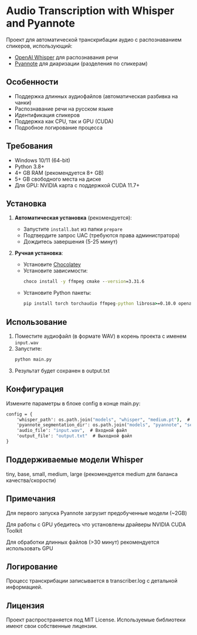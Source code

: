 # Audio Transcription with Whisper and Pyannote

Проект для автоматической транскрибации аудио с распознаванием спикеров, использующий:
- [OpenAI Whisper](https://github.com/openai/whisper) для распознавания речи
- [Pyannote](https://github.com/pyannote/pyannote-audio) для диаризации (разделения по спикерам)

## Особенности

- Поддержка длинных аудиофайлов (автоматическая разбивка на чанки)
- Распознавание речи на русском языке
- Идентификация спикеров
- Поддержка как CPU, так и GPU (CUDA)
- Подробное логирование процесса

## Требования

- Windows 10/11 (64-bit)
- Python 3.8+
- 4+ GB RAM (рекомендуется 8+ GB)
- 5+ GB свободного места на диске
- Для GPU: NVIDIA карта с поддержкой CUDA 11.7+

## Установка

1. **Автоматическая установка** (рекомендуется):
   - Запустите `install.bat` из папки `prepare`
   - Подтвердите запрос UAC (требуются права администратора)
   - Дождитесь завершения (5-25 минут)

2. **Ручная установка**:
   - Установите [Chocolatey](https://chocolatey.org/install)
   - Установите зависимости:
     ```cmd
     choco install -y ffmpeg cmake --version=3.31.6
     ```
   - Установите Python пакеты:
     ```cmd
     pip install torch torchaudio ffmpeg-python librosa>=0.10.0 openai-whisper>=20231106 pyannote.audio>=3.1 soundfile
     ```

## Использование

1. Поместите аудиофайл (в формате WAV) в корень проекта с именем `input.wav`
2. Запустите:
   ```cmd
   python main.py
   ```
3. Результат будет сохранен в output.txt

## Конфигурация
Измените параметры в блоке config в конце main.py:
  ```cmd
  config = {
      'whisper_path': os.path.join("models", "whisper", "medium.pt"),  # Путь к модели Whisper
      'pyannote_segmentation_dir': os.path.join("models", "pyannote", "segmentation"),  # Кеш для Pyannote
      'audio_file': "input.wav",  # Входной файл
      'output_file': "output.txt"  # Выходной файл
  }
  ```
## Поддерживаемые модели Whisper
tiny, base, small, medium, large (рекомендуется medium для баланса качества/скорости)

## Примечания
Для первого запуска Pyannote загрузит предобученные модели (~2GB)

Для работы с GPU убедитесь что установлены драйверы NVIDIA CUDA Toolkit

Для обработки длинных файлов (>30 минут) рекомендуется использовать GPU

## Логирование
Процесс транскрибации записывается в transcriber.log с детальной информацией.

## Лицензия
Проект распространяется под MIT License. Используемые библиотеки имеют свои собственные лицензии.

